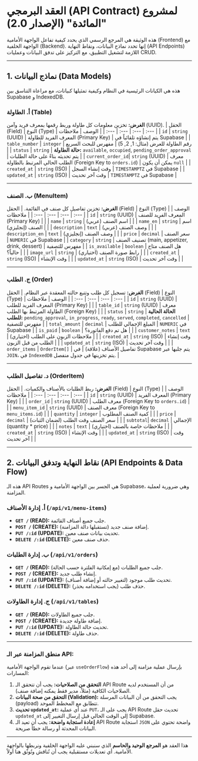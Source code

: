 # العقد البرمجي (API Contract) لمشروع "المائدة" (الإصدار 2.0)

هذه الوثيقة هي المرجع الرسمي الذي يحدد كيفية تفاعل الواجهة الأمامية (Frontend) مع الواجهة الخلفية (Backend). إنها تحدد نماذج البيانات، ونقاط النهاية (API Endpoints) اللازمة لتشغيل التطبيق، مع التركيز على تدفق البيانات وعمليات CRUD.

---

## 1. نماذج البيانات (Data Models)

هذه هي الكيانات الرئيسية في النظام وكيفية تمثيلها كبيانات، مع مراعاة التناسق بين Supabase و IndexedDB.

### أ. الطاولة (Table)
**الغرض:** تخزين معلومات كل طاولة وربط رقمها بمعرف فريد وآمن (UUID).
| الحقل (Field) | النوع (Type) | الوصف | ملاحظات |
| :--- | :--- | :--- | :--- |
| `id` | `string` (UUID) | المعرف الفريد للطاولة (Primary Key) | يتم إنشاؤه تلقائياً في Supabase |
| `table_number` | `integer` | رقم الطاولة للعرض (مثال: 1, 2, 5) | مفهرس للبحث السريع |
| `status` | `string` | **حالة الطاولة:** `available`, `occupied`, `pending_order_approval` | يتم تحديثه بناءً على حالة الطلبات |
| `current_order_id`| `string` (UUID) | معرف الطلب الحالي المرتبط بالطاولة (Foreign Key to `orders.id`) | يمكن أن يكون `null` |
| `created_at` | `string` (ISO) | وقت إنشاء السجل | `TIMESTAMPTZ` في Supabase |
| `updated_at` | `string` (ISO) | وقت آخر تحديث | `TIMESTAMPTZ` في Supabase |

---
### ب. الصنف (MenuItem)
**الغرض:** تخزين تفاصيل كل صنف في القائمة.
| الحقل (Field) | النوع (Type) | الوصف | ملاحظات |
| :--- | :--- | :--- | :--- |
| `id` | `string` (UUID) | المعرف الفريد للصنف (Primary Key) | |
| `name` | `string` | اسم الصنف (عربي) | |
| `name_en` | `string` | اسم الصنف (إنجليزي) | |
| `description` | `text` | وصف الصنف (عربي) | |
| `description_en` | `text` | وصف الصنف (إنجليزي) | |
| `price` | `decimal` | سعر الصنف | `NUMERIC` في Supabase |
| `category` | `string` | تصنيف الصنف (main, appetizer, drink, dessert) | مفهرس للتصفية |
| `is_available` | `boolean` | هل الصنف متاح حالياً؟ | |
| `image_url` | `string` | رابط صورة الصنف (اختياري) | |
| `created_at` | `string` (ISO) | وقت الإنشاء | |
| `updated_at` | `string` (ISO) | وقت آخر تحديث | |

---
### ج. الطلب (Order)
**الغرض:** تسجيل كل طلب وتتبع حالته المعقدة عبر النظام.
| الحقل (Field) | النوع (Type) | الوصف | ملاحظات |
| :--- | :--- | :--- | :--- |
| `id` | `string` (UUID) | المعرف الفريد للطلب (Primary Key) | |
| `table_id` | `string` (UUID) | معرف الطاولة المرتبط بها الطلب (Foreign Key) | |
| `status` | `string` | **الحالة الحالية للطلب:** `pending_approval`, `in_progress`, `ready`, `served`, `completed`, `cancelled` | مفهرس للتصفية |
| `total_amount` | `decimal` | المبلغ الإجمالي للطلب | `NUMERIC` في Supabase |
| `is_paid` | `boolean` | هل تم دفع الفاتورة؟ | |
| `customer_notes` | `text` | ملاحظات الزبون على الطلب (اختياري) | |
| `created_at` | `string` (ISO) | وقت إنشاء الطلب من قبل الزبون | |
| `updated_at` | `string` (ISO) | وقت آخر تحديث | |
| `order_items` | `OrderItem[]` | تفاصيل الأصناف (علاقة) | في Supabase يتم جلبها عبر `JOIN`، في `IndexedDB` يتم تخزينها في جدول منفصل. |

---
### د. تفاصيل الطلب (OrderItem)
**الغرض:** ربط الطلبات بالأصناف والكميات.
| الحقل (Field) | النوع (Type) | الوصف | ملاحظات |
| :--- | :--- | :--- | :--- |
| `id` | `string` (UUID) | المعرف الفريد (Primary Key) | |
| `order_id` | `string` (UUID) | معرف الطلب (Foreign Key to `orders.id`) | |
| `menu_item_id` | `string` (UUID) | معرف الصنف (Foreign Key to `menu_items.id`) | |
| `quantity` | `integer` | كمية الصنف المطلوب | |
| `price` | `decimal` | سعر الصنف وقت الطلب (لضمان الثبات) | |
| `subtotal`| `decimal` | الإجمالي (quantity * price) | |
| `notes` | `text` | ملاحظات خاصة بالصنف (اختياري) | |
| `created_at` | `string` (ISO) | وقت الإنشاء | |
| `updated_at` | `string` (ISO) | وقت آخر تحديث | |

---

## 2. نقاط النهاية وتدفق البيانات (API Endpoints & Data Flow)

هذه الـ API Routes هي الجسر بين الواجهة الأمامية و Supabase، وهي ضرورية لعملية المزامنة.

### أ. إدارة الأصناف (`/api/v1/menu-items`)
*   **`GET /` (READ):** جلب جميع أصناف القائمة.
*   **`POST /` (CREATE):** إضافة صنف جديد (تستقبلها دالة المزامنة).
*   **`PUT /:id` (UPDATE):** تحديث بيانات صنف معين.
*   **`DELETE /:id` (DELETE):** حذف صنف معين.

### ب. إدارة الطلبات (`/api/v1/orders`)
*   **`GET /` (READ):** جلب جميع الطلبات (مع إمكانية الفلترة حسب الحالة).
*   **`POST /` (CREATE):** إنشاء طلب جديد.
*   **`PUT /:id` (UPDATE):** تحديث طلب موجود (لتغيير حالته أو إضافة أصناف).
*   **`DELETE /:id` (DELETE):** حذف طلب (يجب استخدامه بحذر).

### ج. إدارة الطاولات (`/api/v1/tables`)
*   **`GET /` (READ):** جلب جميع الطاولات.
*   **`POST /` (CREATE):** إضافة طاولة جديدة.
*   **`PUT /:id` (UPDATE):** تحديث حالة الطاولة.
*   **`DELETE /:id` (DELETE):** حذف طاولة.

---
### **منطق المزامنة عبر الـ API:**
عندما تقوم الواجهة الأمامية (عبر `useOrderFlow`) بإرسال عملية مزامنة إلى أحد هذه المسارات:
1.  **التحقق من الصلاحيات:** يجب أن تتحقق الـ API Route من أن المستخدم لديه الصلاحيات الكافية (مثلاً، مدير فقط يمكنه إضافة صنف).
2.  **التحقق من صحة البيانات (Validation):** يجب التحقق من أن البيانات المرسلة (payload) تتطابق مع المخطط الموحد.
3.  **تحديث `updated_at`:** عند أي عملية `PUT`، يجب على الـ API Route تحديث حقل `updated_at` إلى الوقت الحالي قبل إرسال التغيير إلى Supabase.
4.  **إعادة استجابة واضحة:** يجب أن تعيد الـ API Route استجابة `JSON` واضحة تحتوي على البيانات المحدثة أو رسالة خطأ صريحة.

---
هذا العقد هو **المرجع الوحيد والحاسم** الذي سنبني عليه الواجهة الخلفية ونربطها بالواجهة الأمامية. أي تعديلات مستقبلية يجب أن تُناقش وتُوثّق هنا أولاً.
